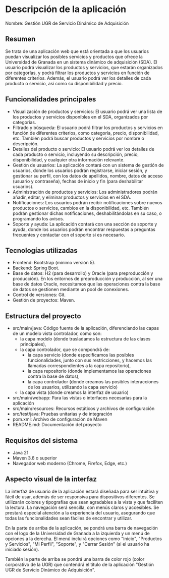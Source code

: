 
# Descripción de la aplicación
Nombre: Gestión UGR de Servicio Dinámico de Adquisición

## Resumen
Se trata de una aplicación web que está orientada a que los usuarios puedan visualizar los posibles servicios y productos que ofrece la Universidad de Granada en un sistema dinámico de adquisición (SDA). El usuario podrá visualizar los productos y servicios, que estarán organizados por categorías, y podrá filtrar los productos y servicios en función de diferentes criterios. Además, el usuario podrá ver los detalles de cada producto o servicio, así como su disponibilidad y precio.

## Funcionalidades principales
- Visualización de productos y servicios: El usuario podrá ver una lista de los productos y servicios disponibles en el SDA, organizados por categorías.
- Filtrado y búsqueda: El usuario podrá filtrar los productos y servicios en función de diferentes criterios, como categoría, precio, disponibilidad, etc. También podrá buscar productos y servicios por nombre o descripción.
- Detalles del producto o servicio: El usuario podrá ver los detalles de cada producto o servicio, incluyendo su descripción, precio, disponibilidad, y cualquier otra información relevante.
- Gestión de usuarios: La aplicación contará con un sistema de gestión de usuarios, donde los usuarios podrán registrarse, iniciar sesión, y gestionar su perfil, con los datos de apellidos, nombre, datos de acceso (usuario y contraseña), fechas de inicio y fin (para deshabilitar usuarios).
- Administración de productos y servicios: Los administradores podrán añadir, editar, y eliminar productos y servicios en el SDA.
- Notificaciones: Los usuarios podrán recibir notificaciones sobre nuevos productos o servicios, cambios en la disponibilidad, etc. También podrán gestionar dichas notificaciones, deshabilitándolas en su caso, o programando los avisos.
- Soporte y ayuda: La aplicación contará con una sección de soporte y ayuda, donde los usuarios podrán encontrar respuestas a preguntas frecuentes y contactar con el soporte si es necesario.

## Tecnologías utilizadas
- Frontend: Bootstrap (mínimo versión 5).
- Backend: Spring Boot.
- Base de datos: H2 (para desarrollo) y Oracle (para preproducción y producción). En los entornos de preproducción y producción, al ser una base de datos Oracle, necesitamos que las operaciones contra la base de datos se gestionen mediante un pool de conexiones.
- Control de versiones: Git.
- Gestión de proyectos: Maven.

## Estructura del proyecto
- src/main/java: Código fuente de la aplicación, diferenciando las capas de un modelo vista controlador, como son: 
    * la capa modelo (donde trasladamos la estructura de las clases principales), 
    * la capa controlador, que se compondrá de:
        - la capa servicio (donde especificamos las posibles funcionalidades, junto con sus restricciones, y hacemos las llamadas correspondientes a la capa repositorio), 
        - la capa repositorio (donde implementamos las operaciones contra la base de datos),
        - la capa controlador (donde creamos las posibles interacciones de los usuarios, utilizando la capa servicio)
    * la capa vista (donde creamos la interfaz de usuario)
- src/main/webapp: Para las vistas o interfaces necesarias para la aplicación
- src/main/resources: Recursos estáticos y archivos de configuración
- src/test/java: Pruebas unitarias y de integración
- pom.xml: Archivo de configuración de Maven
- README.md: Documentación del proyecto

## Requisitos del sistema
- Java 21
- Maven 3.6 o superior
- Navegador web moderno (Chrome, Firefox, Edge, etc.)

## Aspecto visual de la interfaz
La interfaz de usuario de la aplicación estará diseñada para ser intuitiva y fácil de usar, además de ser responsiva para dispositivos diferentes. Se utilizarán colores y tipografías que sean agradables a la vista y que faciliten la lectura. La navegación será sencilla, con menús claros y accesibles. Se prestará especial atención a la experiencia del usuario, asegurando que todas las funcionalidades sean fáciles de encontrar y utilizar.

En la parte de arriba de la aplicación, se pondrá una barra de navegación con el logo de la Universidad de Granada a la izquierda y un menú de opciones a la derecha. El menú incluirá opciones como "Inicio", "Productos y Servicios", "Mi Perfil", "Soporte", y "Cerrar Sesión" (si el usuario ha iniciado sesión).

También la parte de arriba se pondrá una barra de color rojo (color corporativo de la UGR) que contendrá el título de la aplicación "Gestión UGR de Servicio Dinámico de Adquisición".